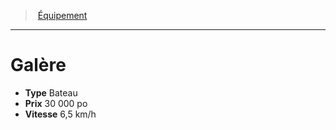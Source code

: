 ﻿---
!Equipment
Type: Bateau
Price: 30 000 po
Speed: 6,5 km/h
Id: equipment_hd.md#galère
ParentLink: equipment_hd.md#Équipement
Name: Galère
ParentName: Équipement
NameLevel: 1
---
> [Équipement](hd_equipment.md)

---

# Galère

- **Type** Bateau
- **Prix** 30 000 po
- **Vitesse** 6,5 km/h

